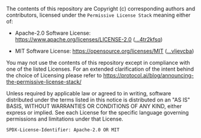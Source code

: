 The contents of this repository are Copyright (c) corresponding authors and
contributors, licensed under the `Permissive License Stack` meaning either of:

- Apache-2.0 Software License: https://www.apache.org/licenses/LICENSE-2.0
  ([...4tr2kfsq](https://gateway.ipfs.io/ipfs/bafkreiankqxazcae4onkp436wag2lj3ccso4nawxqkkfckd6cg4tr2kfsq))

- MIT Software License: https://opensource.org/licenses/MIT
  ([...vljevcba](https://gateway.ipfs.io/ipfs/bafkreiepofszg4gfe2gzuhojmksgemsub2h4uy2gewdnr35kswvljevcba))

You may not use the contents of this repository except in compliance
with one of the listed Licenses. For an extended clarification of the
intent behind the choice of Licensing please refer to
https://protocol.ai/blog/announcing-the-permissive-license-stack/

Unless required by applicable law or agreed to in writing, software
distributed under the terms listed in this notice is distributed on
an "AS IS" BASIS, WITHOUT WARRANTIES OR CONDITIONS OF ANY KIND,
either express or implied. See each License for the specific language
governing permissions and limitations under that License.

<!--- SPDX-License-Identifier: Apache-2.0 OR MIT -->
`SPDX-License-Identifier: Apache-2.0 OR MIT`
